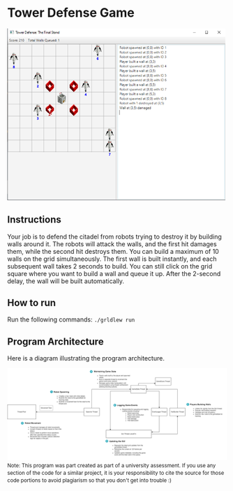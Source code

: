 # Tower Defense Game

<img src="./diagrams/gameplay.PNG" alt="Gameplay" width="500"/>

## Instructions

Your job is to defend the citadel from robots trying to destroy it by building walls around it. The robots will attack the walls, and the first hit damages them, while the second hit destroys them. You can build a maximum of 10 walls on the grid simultaneously. The first wall is built instantly, and each subsequent wall takes 2 seconds to build. You can still click on the grid square where you want to build a wall and queue it up. After the 2-second delay, the wall will be built automatically.

## How to run

Run the following commands: `./grldlew run`

## Program Architecture

Here is a diagram illustrating the program architecture.

<img src="./diagrams/architecture.png" alt="architecture diagram" width="1000"/>

<small>
Note: This program was part created as part of a university assessment. If you use any section of the code for a similar project, it is your responsibility to cite the source for those code portions to avoid plagiarism so that you don't get into trouble :)
</small>
